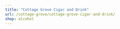 ```yaml
---
title: "Cottage Grove Cigar and Drink"
url: /cottage-grove/cottage-grove-cigar-and-drink/
shop: alcohol
---
```

